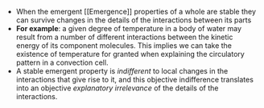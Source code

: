 - When the emergent [[Emergence]] properties of a whole are stable they can survive changes in the details of the interactions between its parts 
- **For example**: a given degree of temperature in a body of water may result from a number of different interactions between the kinetic energy of its component molecules. This implies we can take the existence of temperature for granted when explaining the circulatory pattern in a convection cell. 
- A  stable emergent property is *indifferent* to local changes in the interactions that give rise to it, and this objective indifference translates into an objective *explanatory irrelevance* of the details of the interactions. 